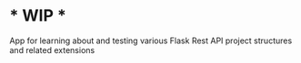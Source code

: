 # * WIP *

App for learning about and testing various Flask Rest API project structures and related extensions
